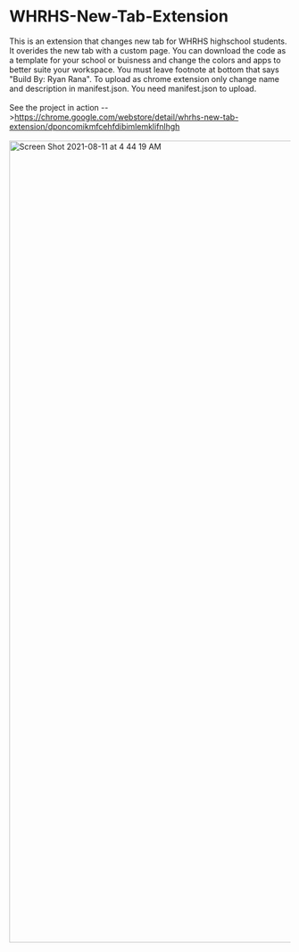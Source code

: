 # WHRHS-New-Tab-Extension
This is an extension that changes new tab for WHRHS highschool students. It overides the new tab with a custom page. You can download the code as a template for your school or buisness and change the colors and apps to better suite your workspace. You must leave footnote at bottom that says "Build By: Ryan Rana". To upload as chrome extension only change name and description in manifest.json. You need manifest.json to upload. <br><br>
See the project in action -->https://chrome.google.com/webstore/detail/whrhs-new-tab-extension/dponcomikmfcehfdibimlemklifnlhgh </br></br>
<img width="1438" alt="Screen Shot 2021-08-11 at 4 44 19 AM" src="https://user-images.githubusercontent.com/39924576/128998584-96cdb57d-53e8-4112-bb7d-9b2ff982e3f6.png">

